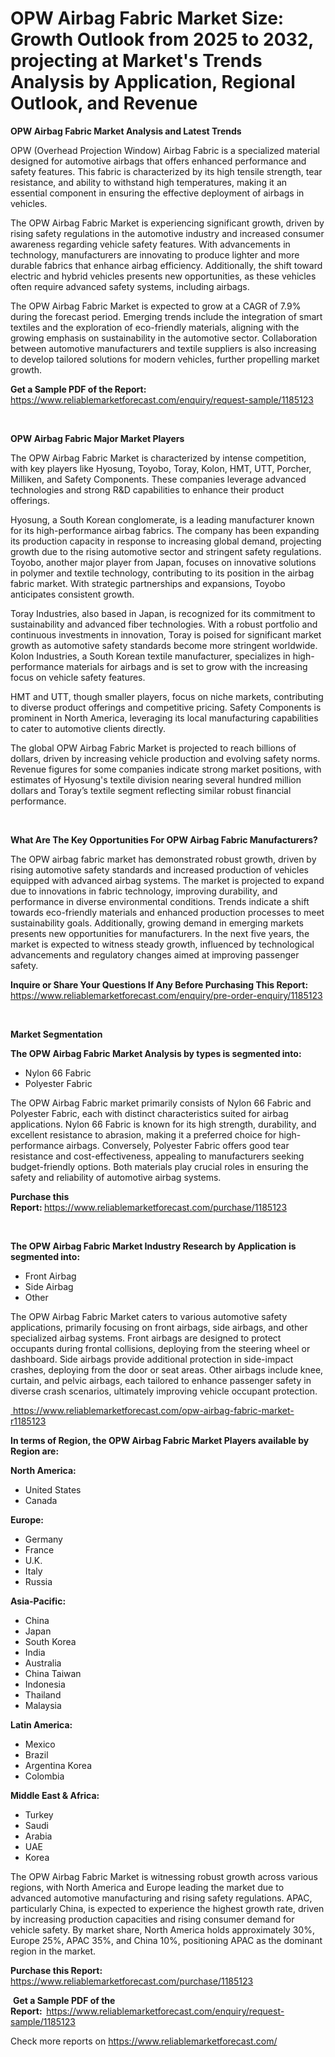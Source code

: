 <p><h1>OPW Airbag Fabric Market Size: Growth Outlook from 2025 to 2032, projecting at Market's Trends Analysis by Application, Regional Outlook, and Revenue</h1></p><p><strong>OPW Airbag Fabric Market Analysis and Latest Trends</strong></p>
<p><p>OPW (Overhead Projection Window) Airbag Fabric is a specialized material designed for automotive airbags that offers enhanced performance and safety features. This fabric is characterized by its high tensile strength, tear resistance, and ability to withstand high temperatures, making it an essential component in ensuring the effective deployment of airbags in vehicles.</p><p>The OPW Airbag Fabric Market is experiencing significant growth, driven by rising safety regulations in the automotive industry and increased consumer awareness regarding vehicle safety features. With advancements in technology, manufacturers are innovating to produce lighter and more durable fabrics that enhance airbag efficiency. Additionally, the shift toward electric and hybrid vehicles presents new opportunities, as these vehicles often require advanced safety systems, including airbags.</p><p>The OPW Airbag Fabric Market is expected to grow at a CAGR of 7.9% during the forecast period. Emerging trends include the integration of smart textiles and the exploration of eco-friendly materials, aligning with the growing emphasis on sustainability in the automotive sector. Collaboration between automotive manufacturers and textile suppliers is also increasing to develop tailored solutions for modern vehicles, further propelling market growth.</p></p>
<p><strong>Get a Sample PDF of the Report:&nbsp;</strong> <a href="https://www.reliablemarketforecast.com/enquiry/request-sample/1185123?utm_campaign=1899&utm_medium=2&utm_source=Github&utm_content=ia&utm_term=11012025&utm_id=opw-airbag-fabric">https://www.reliablemarketforecast.com/enquiry/request-sample/1185123</a></p>
<p>&nbsp;</p>
<p><strong>OPW Airbag Fabric Major Market Players</strong></p>
<p><p>The OPW Airbag Fabric Market is characterized by intense competition, with key players like Hyosung, Toyobo, Toray, Kolon, HMT, UTT, Porcher, Milliken, and Safety Components. These companies leverage advanced technologies and strong R&D capabilities to enhance their product offerings.</p><p>Hyosung, a South Korean conglomerate, is a leading manufacturer known for its high-performance airbag fabrics. The company has been expanding its production capacity in response to increasing global demand, projecting growth due to the rising automotive sector and stringent safety regulations. Toyobo, another major player from Japan, focuses on innovative solutions in polymer and textile technology, contributing to its position in the airbag fabric market. With strategic partnerships and expansions, Toyobo anticipates consistent growth.</p><p>Toray Industries, also based in Japan, is recognized for its commitment to sustainability and advanced fiber technologies. With a robust portfolio and continuous investments in innovation, Toray is poised for significant market growth as automotive safety standards become more stringent worldwide. Kolon Industries, a South Korean textile manufacturer, specializes in high-performance materials for airbags and is set to grow with the increasing focus on vehicle safety features.</p><p>HMT and UTT, though smaller players, focus on niche markets, contributing to diverse product offerings and competitive pricing. Safety Components is prominent in North America, leveraging its local manufacturing capabilities to cater to automotive clients directly. </p><p>The global OPW Airbag Fabric Market is projected to reach billions of dollars, driven by increasing vehicle production and evolving safety norms. Revenue figures for some companies indicate strong market positions, with estimates of Hyosung's textile division nearing several hundred million dollars and Toray’s textile segment reflecting similar robust financial performance.</p></p>
<p>&nbsp;</p>
<p><strong>What Are The Key Opportunities For OPW Airbag Fabric Manufacturers?</strong></p>
<p><p>The OPW airbag fabric market has demonstrated robust growth, driven by rising automotive safety standards and increased production of vehicles equipped with advanced airbag systems. The market is projected to expand due to innovations in fabric technology, improving durability, and performance in diverse environmental conditions. Trends indicate a shift towards eco-friendly materials and enhanced production processes to meet sustainability goals. Additionally, growing demand in emerging markets presents new opportunities for manufacturers. In the next five years, the market is expected to witness steady growth, influenced by technological advancements and regulatory changes aimed at improving passenger safety.</p></p>
<p><strong>Inquire or Share Your Questions If Any Before Purchasing This Report:</strong> <a href="https://www.reliablemarketforecast.com/enquiry/pre-order-enquiry/1185123?utm_campaign=1899&utm_medium=2&utm_source=Github&utm_content=ia&utm_term=11012025&utm_id=opw-airbag-fabric">https://www.reliablemarketforecast.com/enquiry/pre-order-enquiry/1185123</a></p>
<p>&nbsp;</p>
<p><strong>Market Segmentation</strong></p>
<p><strong>The OPW Airbag Fabric Market Analysis by types is segmented into:</strong></p>
<p><ul><li>Nylon 66 Fabric</li><li>Polyester Fabric</li></ul></p>
<p><p>The OPW Airbag Fabric market primarily consists of Nylon 66 Fabric and Polyester Fabric, each with distinct characteristics suited for airbag applications. Nylon 66 Fabric is known for its high strength, durability, and excellent resistance to abrasion, making it a preferred choice for high-performance airbags. Conversely, Polyester Fabric offers good tear resistance and cost-effectiveness, appealing to manufacturers seeking budget-friendly options. Both materials play crucial roles in ensuring the safety and reliability of automotive airbag systems.</p></p>
<p><strong>Purchase this Report:&nbsp;</strong><a href="https://www.reliablemarketforecast.com/purchase/1185123?utm_campaign=1899&utm_medium=2&utm_source=Github&utm_content=ia&utm_term=11012025&utm_id=opw-airbag-fabric">https://www.reliablemarketforecast.com/purchase/1185123</a></p>
<p>&nbsp;</p>
<p><strong>The OPW Airbag Fabric Market Industry Research by Application is segmented into:</strong></p>
<p><ul><li>Front Airbag</li><li>Side Airbag</li><li>Other</li></ul></p>
<p><p>The OPW Airbag Fabric Market caters to various automotive safety applications, primarily focusing on front airbags, side airbags, and other specialized airbag systems. Front airbags are designed to protect occupants during frontal collisions, deploying from the steering wheel or dashboard. Side airbags provide additional protection in side-impact crashes, deploying from the door or seat areas. Other airbags include knee, curtain, and pelvic airbags, each tailored to enhance passenger safety in diverse crash scenarios, ultimately improving vehicle occupant protection.</p></p>
<p><a href="https://www.reliablemarketforecast.com/opw-airbag-fabric-market-r1185123?utm_campaign=1899&utm_medium=2&utm_source=Github&utm_content=ia&utm_term=11012025&utm_id=opw-airbag-fabric">&nbsp;https://www.reliablemarketforecast.com/opw-airbag-fabric-market-r1185123</a></p>
<p><strong>In terms of Region, the OPW Airbag Fabric Market Players available by Region are:</strong></p>
<p>
    <p> <strong> North America: </strong>
        <ul>
            <li>United States</li>
            <li>Canada</li>
        </ul>
        </p> 
    <p> <strong> Europe: </strong>
        <ul>
            <li>Germany</li>
            <li>France</li>
            <li>U.K.</li>
            <li>Italy</li>
            <li>Russia</li>
        </ul>
        </p> 
    <p> <strong> Asia-Pacific: </strong>
        <ul>
            <li>China</li>
            <li>Japan</li>
            <li>South Korea</li>
            <li>India</li>
            <li>Australia</li>
            <li>China Taiwan</li>
            <li>Indonesia</li>
            <li>Thailand</li>
            <li>Malaysia</li>
        </ul>
        </p> 
    <p> <strong> Latin America: </strong>
        <ul>
            <li>Mexico</li>
            <li>Brazil</li>
            <li>Argentina Korea</li>
            <li>Colombia</li>
        </ul>
        </p> 
    <p> <strong> Middle East & Africa: </strong>
        <ul>
            <li>Turkey</li>
            <li>Saudi</li>
            <li>Arabia</li>
            <li>UAE</li>
            <li>Korea</li>
        </ul>
    </p>
    </p>
<p><p>The OPW Airbag Fabric Market is witnessing robust growth across various regions, with North America and Europe leading the market due to advanced automotive manufacturing and rising safety regulations. APAC, particularly China, is expected to experience the highest growth rate, driven by increasing production capacities and rising consumer demand for vehicle safety. By market share, North America holds approximately 30%, Europe 25%, APAC 35%, and China 10%, positioning APAC as the dominant region in the market.</p></p>
<p><strong>Purchase this Report: </strong><a href="https://www.reliablemarketforecast.com/purchase/1185123?utm_campaign=1899&utm_medium=2&utm_source=Github&utm_content=ia&utm_term=11012025&utm_id=opw-airbag-fabric">https://www.reliablemarketforecast.com/purchase/1185123</a></p>
<p>&nbsp;<strong>Get a Sample PDF of the Report:&nbsp;&nbsp;</strong><a href="https://www.reliablemarketforecast.com/enquiry/request-sample/1185123?utm_campaign=1899&utm_medium=2&utm_source=Github&utm_content=ia&utm_term=11012025&utm_id=opw-airbag-fabric">https://www.reliablemarketforecast.com/enquiry/request-sample/1185123</a></p>
<p><strong></strong></p>
<p>Check more reports on <a href="https://www.reliablemarketforecast.com/?utm_campaign=1899&utm_medium=2&utm_source=Github&utm_content=ia&utm_term=11012025&utm_id=opw-airbag-fabric">https://www.reliablemarketforecast.com/</a></p>